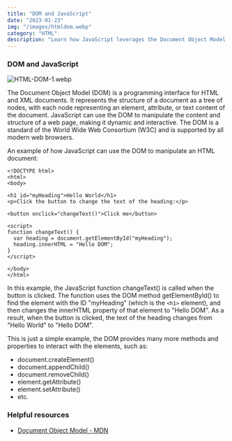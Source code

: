 ```yaml
---
title: "DOM and JavaScript"
date: "2023-01-23"
img: "/images/htmldom.webp"
category: "HTML"
description: "Learn how JavaScript leverages the Document Object Model (DOM) to manipulate HTML and XML documents, making web pages dynamic and interactive. Explore the hierarchical structure of the DOM, its methods and properties, and discover how JavaScript can create, modify, and remove elements, as well as handle user interactions. Find out how the DOM bridges the static structure of web documents with the dynamic capabilities of JavaScript, enabling the development of engaging web experiences."
---
```


### DOM and JavaScript

![HTML-DOM-1.webp](https://res.cloudinary.com/dvejo6xq5/image/upload/v1674469119/HTML_DOM_1_025c723025.webp)

The Document Object Model (DOM) is a programming interface for HTML and XML documents. It represents the structure of a document as a tree of nodes, with each node representing an element, attribute, or text content of the document. JavaScript can use the DOM to manipulate the content and structure of a web page, making it dynamic and interactive. The DOM is a standard of the World Wide Web Consortium (W3C) and is supported by all modern web browsers.

An example of how JavaScript can use the DOM to manipulate an HTML document:

```
<!DOCTYPE html>
<html>
<body>

<h1 id="myHeading">Hello World</h1>
<p>Click the button to change the text of the heading:</p>

<button onclick="changeText()">Click me</button>

<script>
function changeText() {
  var heading = document.getElementById("myHeading");
  heading.innerHTML = "Hello DOM";
}
</script>

</body>
</html>

```

In this example, the JavaScript function changeText() is called when the button is clicked. The function uses the DOM method getElementById() to find the element with the ID "myHeading" (which is the `<h1>` element), and then changes the innerHTML property of that element to "Hello DOM". As a result, when the button is clicked, the text of the heading changes from "Hello World" to "Hello DOM".

This is just a simple example, the DOM provides many more methods and properties to interact with the elements, such as:

- document.createElement()
- document.appendChild()
- document.removeChild()
- element.getAttribute()
- element.setAttribute()
- etc.

### Helpful resources

- [Document Object Model - MDN](https://developer.mozilla.org/en-US/docs/Web/API/Document_Object_Model/Introduction)
